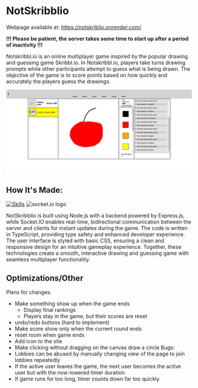 # NotSkribblio

Webpage available at: https://notskriblio.onrender.com/

**!!! Please be patient, the server takes some time to start up after a period of inactivity !!!**

Notskribbl.io is an online multiplayer game inspired by the popular drawing and guessing game Skribbl.io. In Notskribbl.io, players take turns drawing prompts while other participants attempt to guess what is being drawn. The objective of the game is to score points based on how quickly and accurately the players guess the drawings.

![Image ingame](./notskriblio_apple.png)

## How It's Made: 

[![Skills](https://skillicons.dev/icons?i=nodejs,express,js,ts,html,css)](https://skillicons.dev)
<img src="https://socket.io/images/logo.svg" alt="socket.io logo" height="50">

NotSkribblio is built using Node.js with a backend powered by Express.js, while Socket.IO enables real-time, bidirectional communication between the server and clients for instant updates during the game. The code is written in TypeScript, providing type safety and enhanced developer experience. The user interface is styled with basic CSS, ensuring a clean and responsive design for an intuitive gameplay experience. Together, these technologies create a smooth, interactive drawing and guessing game with seamless multiplayer functionality.

## Optimizations/Other

Plans for changes:
- Make something show up when the game ends
   - Display final rankings
   - Players stay in the game, but their scores are reset
- undo/redo buttons (hard to implement)
- Make score show only when the current round ends
- reset room when game ends
- Add icon to the site
- Make clicking without dragging on the canvas draw a circle
Bugs:
- Lobbies can be abused by manually changing view of the page to join lobbies repeatedly
- If the active user leaves the game, the next user becomes the active user but with the now-lowered timer duration
- If game runs for too long, timer counts down far too quickly